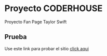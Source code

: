 # Proyecto CODERHOUSE

Proyecto Fan Page Taylor Swift

## Prueba

Use este link para probar el sitio [click aqui](https://github.com/PabloCesarSanhueza/clase14readme.git)
